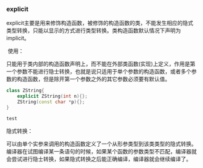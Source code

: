 ### explicit

explicit主要是用来修饰构造函数，被修饰的构造函数的类，不能发生相应的隐式类型转换，只能以显示的方式进行类型转换。类构造函数默认情况下声明为implicit。

​	使用：

​		只能用于类内部的构造函数声明上，而不能在外部类函数(实现)上定义，作用是第一个参数不能进行隐士转换，也就是说只适用于单个参数的构造函数，或者多个参数的构造函数，但是除开第一个参数之外的其它参数必须要有默认值。

```c++
class ZString{
    explicit ZString(int n){};
    ZString(const char *p){};
}

test
```



隐式转换：

​	可以由单个实参来调用的构造函数定义了一个从形参类型到该类类型的隐式转换。编译器在试图编译某一条语句的时候，如果某个函数的参数类型不匹配，编译器就会尝试进行隐士转换，如果隐式转换之后能正确编译，编译器就会继续编译了。